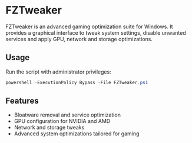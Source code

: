 # FZTweaker

FZTweaker is an advanced gaming optimization suite for Windows. It provides a graphical interface to tweak system settings, disable unwanted services and apply GPU, network and storage optimizations.

## Usage

Run the script with administrator privileges:

```powershell
powershell -ExecutionPolicy Bypass -File FZTweaker.ps1
```

## Features

- Bloatware removal and service optimization
- GPU configuration for NVIDIA and AMD
- Network and storage tweaks
- Advanced system optimizations tailored for gaming

